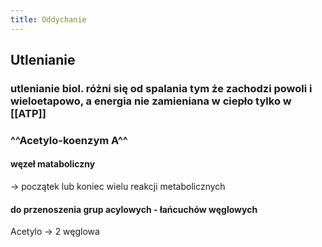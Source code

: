 ```yaml
---
title: Oddychanie
---
```


## Utlenianie
### utlenianie biol. różni się od spalania tym że zachodzi powoli i wieloetapowo, a energia nie zamieniana w ciepło tylko w [[ATP]]
### ^^Acetylo-koenzym A^^
#### węzeł mataboliczny
→ początek lub koniec wielu reakcji metabolicznych
#### do przenoszenia grup acylowych - łańcuchów węglowych
Acetylo → 2 węglowa
